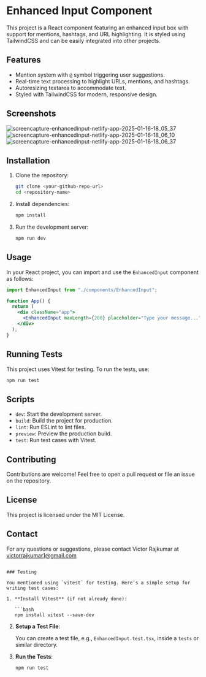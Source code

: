 # Enhanced Input Component

This project is a React component featuring an enhanced input box with support for mentions, hashtags, and URL highlighting. It is styled using TailwindCSS and can be easily integrated into other projects.

## Features

- Mention system with `@` symbol triggering user suggestions.
- Real-time text processing to highlight URLs, mentions, and hashtags.
- Autoresizing textarea to accommodate text.
- Styled with TailwindCSS for modern, responsive design.

## Screenshots

![screencapture-enhancedinput-netlify-app-2025-01-16-18_05_37](https://github.com/user-attachments/assets/0636bde2-542f-44f7-9165-b482941d02ef)
![screencapture-enhancedinput-netlify-app-2025-01-16-18_06_10](https://github.com/user-attachments/assets/f2f7a86d-83a1-4f56-90d8-a6fac641bdd9)
![screencapture-enhancedinput-netlify-app-2025-01-16-18_06_37](https://github.com/user-attachments/assets/9f56e899-97dc-4ba7-840f-c2e7b14f8f20)




## Installation

1. Clone the repository:

   ```bash
   git clone <your-github-repo-url>
   cd <repository-name>
   ```

2. Install dependencies:

   ```bash
   npm install
   ```

3. Run the development server:

   ```bash
   npm run dev
   ```

## Usage

In your React project, you can import and use the `EnhancedInput` component as follows:

```jsx
import EnhancedInput from "./components/EnhancedInput";

function App() {
  return (
    <div className="app">
      <EnhancedInput maxLength={200} placeholder="Type your message..." />
    </div>
  );
}
```

## Running Tests

This project uses Vitest for testing. To run the tests, use:

```bash
npm run test
```

## Scripts

- `dev`: Start the development server.
- `build`: Build the project for production.
- `lint`: Run ESLint to lint files.
- `preview`: Preview the production build.
- `test`: Run test cases with Vitest.

## Contributing

Contributions are welcome! Feel free to open a pull request or file an issue on the repository.

## License

This project is licensed under the MIT License.

## Contact

For any questions or suggestions, please contact Victor Rajkumar at victorrajkumar1@gmail.com

````

### Testing

You mentioned using `vitest` for testing. Here’s a simple setup for writing test cases:

1. **Install Vitest** (if not already done):

   ```bash
   npm install vitest --save-dev
````

2. **Setup a Test File**:

   You can create a test file, e.g., `EnhancedInput.test.tsx`, inside a `tests` or similar directory.

3. **Run the Tests**:

   ```bash
   npm run test
   ```
